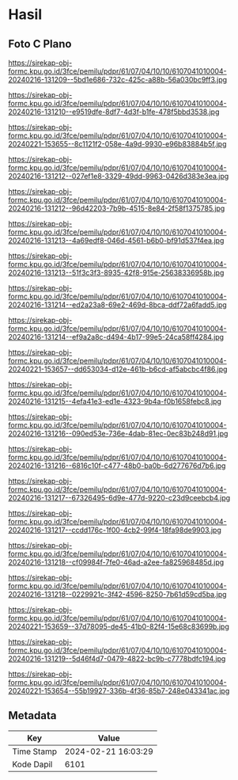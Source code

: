 # Hasil

## Foto C Plano

https://sirekap-obj-formc.kpu.go.id/3fce/pemilu/pdpr/61/07/04/10/10/6107041010004-20240216-131209--5bd1e686-732c-425c-a88b-56a030bc9ff3.jpg

https://sirekap-obj-formc.kpu.go.id/3fce/pemilu/pdpr/61/07/04/10/10/6107041010004-20240216-131210--e9519dfe-8df7-4d3f-b1fe-478f5bbd3538.jpg

https://sirekap-obj-formc.kpu.go.id/3fce/pemilu/pdpr/61/07/04/10/10/6107041010004-20240221-153655--8c1121f2-058e-4a9d-9930-e96b83884b5f.jpg

https://sirekap-obj-formc.kpu.go.id/3fce/pemilu/pdpr/61/07/04/10/10/6107041010004-20240216-131212--027ef1e8-3329-49dd-9963-0426d383e3ea.jpg

https://sirekap-obj-formc.kpu.go.id/3fce/pemilu/pdpr/61/07/04/10/10/6107041010004-20240216-131212--96d42203-7b9b-4515-8e84-2f58f1375785.jpg

https://sirekap-obj-formc.kpu.go.id/3fce/pemilu/pdpr/61/07/04/10/10/6107041010004-20240216-131213--4a69edf8-046d-4561-b6b0-bf91d537f4ea.jpg

https://sirekap-obj-formc.kpu.go.id/3fce/pemilu/pdpr/61/07/04/10/10/6107041010004-20240216-131213--51f3c3f3-8935-42f8-915e-25638336958b.jpg

https://sirekap-obj-formc.kpu.go.id/3fce/pemilu/pdpr/61/07/04/10/10/6107041010004-20240216-131214--ed2a23a8-69e2-469d-8bca-ddf72a6fadd5.jpg

https://sirekap-obj-formc.kpu.go.id/3fce/pemilu/pdpr/61/07/04/10/10/6107041010004-20240216-131214--ef9a2a8c-d494-4b17-99e5-24ca58ff4284.jpg

https://sirekap-obj-formc.kpu.go.id/3fce/pemilu/pdpr/61/07/04/10/10/6107041010004-20240221-153657--dd653034-d12e-461b-b6cd-af5abcbc4f86.jpg

https://sirekap-obj-formc.kpu.go.id/3fce/pemilu/pdpr/61/07/04/10/10/6107041010004-20240216-131215--4efa41e3-ed1e-4323-9b4a-f0b1658febc8.jpg

https://sirekap-obj-formc.kpu.go.id/3fce/pemilu/pdpr/61/07/04/10/10/6107041010004-20240216-131216--090ed53e-736e-4dab-81ec-0ec83b248d91.jpg

https://sirekap-obj-formc.kpu.go.id/3fce/pemilu/pdpr/61/07/04/10/10/6107041010004-20240216-131216--6816c10f-c477-48b0-ba0b-6d277676d7b6.jpg

https://sirekap-obj-formc.kpu.go.id/3fce/pemilu/pdpr/61/07/04/10/10/6107041010004-20240216-131217--67326495-6d9e-477d-9220-c23d9ceebcb4.jpg

https://sirekap-obj-formc.kpu.go.id/3fce/pemilu/pdpr/61/07/04/10/10/6107041010004-20240216-131217--ccdd176c-1f00-4cb2-99f4-18fa98de9903.jpg

https://sirekap-obj-formc.kpu.go.id/3fce/pemilu/pdpr/61/07/04/10/10/6107041010004-20240216-131218--cf09984f-7fe0-46ad-a2ee-fa825968485d.jpg

https://sirekap-obj-formc.kpu.go.id/3fce/pemilu/pdpr/61/07/04/10/10/6107041010004-20240216-131218--0229921c-3f42-4596-8250-7b61d59cd5ba.jpg

https://sirekap-obj-formc.kpu.go.id/3fce/pemilu/pdpr/61/07/04/10/10/6107041010004-20240221-153659--37d78095-de45-41b0-82f4-15e68c83699b.jpg

https://sirekap-obj-formc.kpu.go.id/3fce/pemilu/pdpr/61/07/04/10/10/6107041010004-20240216-131219--5d46f4d7-0479-4822-bc9b-c7778bdfc194.jpg

https://sirekap-obj-formc.kpu.go.id/3fce/pemilu/pdpr/61/07/04/10/10/6107041010004-20240221-153654--55b19927-336b-4f36-85b7-248e043341ac.jpg


## Metadata

| Key        | Value               |
| ---------- | ------------------- |
| Time Stamp | 2024-02-21 16:03:29 |
| Kode Dapil | 6101                |



